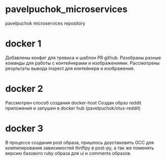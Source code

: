 # pavelpuchok_microservices
pavelpuchok microservices repository

# docker 1
Добавлены конфиг для тревиса и шаблон PR github.
Разобраны разные команды для работы с контейнерами и изображениями.
Рассмотрены результаты вывода inspect для контейнера и изображения.

# docker 2
Рассмотрен способ создания docker-host
Создан образ reddit приложения и запушен в docker hub (pavelpuchok/otus-reddit)

# docker 3
В процессе создания post образа, пришлось доустановить GCC для компилирования зависимостей thriftpy в post-py, а так же поменять версию базового ruby образа для ui и comments образов.
